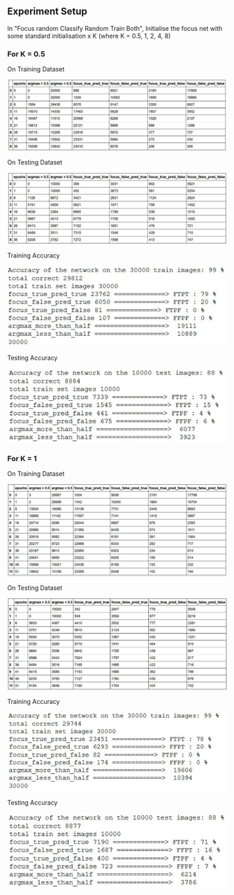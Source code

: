 ## Experiment Setup
In "Focus random Classify Random Train Both", Initialise the focus net with some standard initialisation x K (where K = 0.5, 1, 2, 4, 8)

### For K = 0.5

On Training Dataset

![](./plots_and_images/train_k_05.JPG)

On Testing Dataset

![](./plots_and_images/test_k_05.JPG)

Training Accuracy

![](./plots_and_images/train_acc_k_05.JPG)

Testing Accuracy

![](./plots_and_images/test_acc_k_05.JPG)

### For K = 1

On Training Dataset

![](./plots_and_images/train_k_1.JPG)

On Testing Dataset

![](./plots_and_images/test_k_1.JPG)

Training Accuracy

![](./plots_and_images/train_acc_k_1.JPG)

Testing Accuracy

![](./plots_and_images/test_acc_k_1.JPG)
